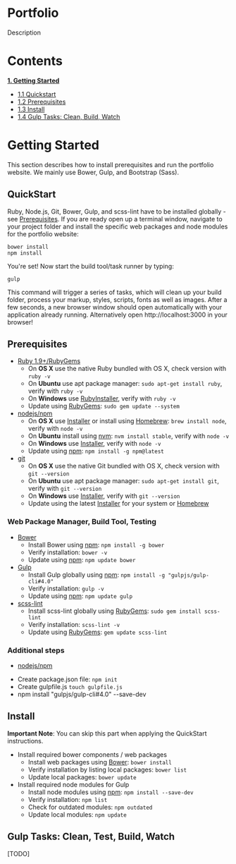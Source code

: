 # Portfolio

Description

# Contents

**[1. Getting Started](#gettingstarted)**
 - [1.1 Quickstart](#quickstart)
 - [1.2 Prerequisites](#prerequisites)
 - [1.3 Install](#install)
 - [1.4 Gulp Tasks: Clean, Build, Watch](#build)

# <span id="gettingstarted">Getting Started</span>

This section describes how to install prerequisites and run the portfolio website. We mainly use Bower, Gulp, and Bootstrap (Sass).

## <span id="quickstart">QuickStart</span>

Ruby, Node.js, Git, Bower, Gulp, and scss-lint have to be installed globally - see [Prerequisites](#prerequisites). If you are ready open up a terminal window, navigate to your project folder and install the specific web packages and node modules for the portfolio website:
```
bower install
npm install
```
 You're set! Now start the build tool/task runner by typing:
```
gulp
```
This command will trigger a series of tasks, which will clean up your build folder, process your markup, styles, scripts, fonts as well as images. After a few seconds, a new browser window should open automatically with your application already running. Alternatively open http://localhost:3000 in your browser!

## <span id="prerequisites">Prerequisites</span>

* [Ruby 1.9+/RubyGems](https://www.ruby-lang.org)
  - On **OS X** use the native Ruby bundled with OS X, check version with `ruby -v`
  - On **Ubuntu** use apt package manager: `sudo apt-get install ruby`, verify with `ruby -v`
  - On **Windows** use [RubyInstaller](http://rubyinstaller.org/), verify with `ruby -v`
  - Update using [RubyGems](https://rubygems.org/): `sudo gem update --system`
* [nodejs/npm](http://nodejs.org/)
  - On **OS X** use [Installer](http://nodejs.org/#download) or install using [Homebrew](http://brew.sh/): `brew install node`, verify with `node -v`  
  - On **Ubuntu** install using [nvm](https://github.com/creationix/nvm): `nvm install stable`, verify with `node -v`
  - On **Windows** use [Installer](http://nodejs.org/#download), verify with `node -v`
  - Update using [npm](https://www.npmjs.com/): `npm install -g npm@latest`
* [git](http://git-scm.com/)
  - On **OS X** use the native Git bundled with OS X, check version with `git --version`
  - On **Ubuntu** use apt package manager: `sudo apt-get install git`, verify with `git --version`
  - On **Windows** use [Installer](http://git-scm.com/download/win), verify with `git --version`
  - Update using the latest [Installer](http://git-scm.com/download) for your system or [Homebrew](http://brew.sh/)

### Web Package Manager, Build Tool, Testing

* [Bower](http://bower.io)
  - Install Bower using [npm](https://www.npmjs.com/): `npm install -g bower`
  - Verify installation: `bower -v`
  - Update using [npm](https://www.npmjs.com/): `npm update bower`
* [Gulp](http://gulpjs.com/)
  - Install Gulp globally using [npm](https://www.npmjs.com/): `npm install -g "gulpjs/gulp-cli#4.0"`
  - Verify installation: `gulp -v`
  - Update using [npm](https://www.npmjs.com/): `npm update gulp`
* [scss-lint](https://rubygems.org/gems/scss-lint/)
  - Install scss-lint globally using [RubyGems](https://rubygems.org/): `sudo gem install scss-lint`
  - Verify installation: `scss-lint -v`
  - Update using [RubyGems](https://rubygems.org/): `gem update scss-lint`

### Additional steps

* [nodejs/npm](http://nodejs.org/)
- Create package.json file: `npm init`
- Create gulpfile.js `touch gulpfile.js`
- npm install "gulpjs/gulp-cli#4.0" --save-dev

## <span id="install">Install</span>
**Important Note**: You can skip this part when applying the QuickStart instructions.

* Install required bower components / web packages
  - Install web packages using [Bower](http://bower.io): `bower install`
  - Verify installation by listing local packages: `bower list`
  - Update local packages: `bower update`
* Install required node modules for Gulp
  - Install node modules using [npm](https://www.npmjs.com/): `npm install --save-dev`
  - Verify installation: `npm list`
  - Check for outdated modules: `npm outdated`
  - Update local modules: `npm update`

## <span id="build">Gulp Tasks: Clean, Test, Build, Watch</span>

[TODO]